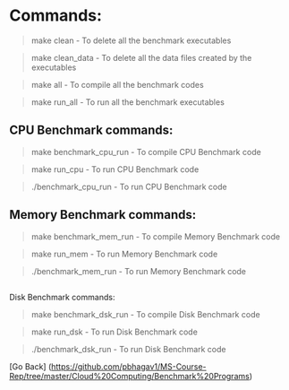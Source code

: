 # Commands:



> make clean - To delete all the benchmark executables

> make clean_data - To delete all the data files created by the executables

> make all - To compile all the benchmark codes

> make run_all - To run all the benchmark executables



## CPU Benchmark commands:


> make benchmark_cpu_run - To compile CPU Benchmark code

> make run_cpu -  To run CPU Benchmark code

> ./benchmark_cpu_run -  To run CPU Benchmark code



## Memory Benchmark commands:


> make benchmark_mem_run - To compile Memory Benchmark code

> make run_mem -  To run Memory Benchmark code

> ./benchmark_mem_run -  To run Memory Benchmark code


##

 Disk Benchmark commands:


> make benchmark_dsk_run - To compile Disk Benchmark code

> make run_dsk -  To run Disk Benchmark code

> ./benchmark_dsk_run -  To run Disk Benchmark code



[Go Back] (https://github.com/pbhagav1/MS-Course-Rep/tree/master/Cloud%20Computing/Benchmark%20Programs)